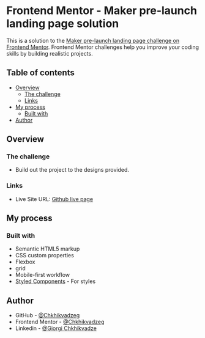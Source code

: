 # Frontend Mentor - Maker pre-launch landing page solution

This is a solution to the [Maker pre-launch landing page challenge on Frontend Mentor](https://www.frontendmentor.io/challenges/maker-prelaunch-landing-page-WVZIJtKLd). Frontend Mentor challenges help you improve your coding skills by building realistic projects.

## Table of contents

- [Overview](#overview)
  - [The challenge](#the-challenge)
  - [Links](#links)
- [My process](#my-process)
  - [Built with](#built-with)
- [Author](#author)


## Overview

### The challenge

- Build out the project to the designs provided.

### Links

- Live Site URL: [Github live page](https://chkhikvadzeg.github.io/skilled-elearning-landing-page/)

## My process

### Built with

- Semantic HTML5 markup
- CSS custom properties
- Flexbox
- grid
- Mobile-first workflow
- [Styled Components](https://styled-components.com/) - For styles

## Author

- GitHub - [@Chkhikvadzeg](https://github.com/Chkhikvadzeg)
- Frontend Mentor - [@Chkhikvadzeg](https://www.frontendmentor.io/profile/Chkhikvadzeg)
- Linkedin - [@Giorgi Chkhikvadze](https://www.linkedin.com/in/giorgi-chkhikvadze-3b4316241/)


